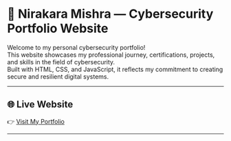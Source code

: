 
# 🔐 Nirakara Mishra — Cybersecurity Portfolio Website

Welcome to my personal cybersecurity portfolio!  
This website showcases my professional journey, certifications, projects, and skills in the field of cybersecurity.  
Built with HTML, CSS, and JavaScript, it reflects my commitment to creating secure and resilient digital systems.

---

## 🌐 Live Website

👉 [Visit My Portfolio](https://nirakaramishra-cse.github.io/Portfolio/)

---






